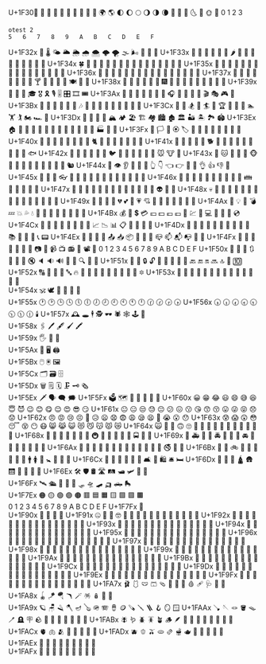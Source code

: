 ###
U+1F30🌃	🌄	🌅	🌆	🌇	🌈	🌉	🌊	🌋	🌌	🌍	🌎	🌓	🌔	🌕	🌖	🌗	🌘	🌙	🌚	🌛	🌜	🌝	🌞	🌟
 	0	1	2	3
	
	
	
	otest 2
	5	6	7	8	9	A	B	C	D	E	F
U+1F32x	🌠	🌡️			🌤️	🌥️	🌦️	🌧️	🌨️	🌩️	🌪️	🌫️	🌬️	🌭	🌮	🌯
U+1F33x	🌰	🌱	🌲	🌳	🌴	🌵	🌶️	🌷	🌸	🌹	🌺	🌻	🌼	🌽	🌾	🌿
U+1F34x	🍀	🍁	🍂	🍃	🍄	🍅	🍆	🍇	🍈	🍉	🍊	🍋	🍌	🍍	🍎	🍏
U+1F35x	🍐	🍑	🍒	🍓	🍔	🍕	🍖	🍗	🍘	🍙	🍚	🍛	🍜	🍝	🍞	🍟
U+1F36x	🍠	🍡	🍢	🍣	🍤	🍥	🍦	🍧	🍨	🍩	🍪	🍫	🍬	🍭	🍮	🍯
U+1F37x	🍰	🍱	🍲	🍳	🍴	🍵	🍶	🍷	🍸	🍹	🍺	🍻	🍼	🍽️	🍾	🍿
U+1F38x	🎀	🎁	🎂	🎃	🎄	🎅	🎆	🎇	🎈	🎉	🎊	🎋	🎌	🎍	🎎	🎏
U+1F39x	🎐	🎑	🎒	🎓			🎖️	🎗️		🎙️	🎚️	🎛️			🎞️	🎟️
U+1F3Ax	🎠	🎡	🎢	🎣	🎤	🎥	🎦	🎧	🎨	🎩	🎪	🎫	🎬	🎭	🎮	🎯
U+1F3Bx	🎰	🎱	🎲	🎳	🎴	🎵	🎶	🎷	🎸	🎹	🎺	🎻	🎼	🎽	🎾	🎿
U+1F3Cx	🏀	🏁	🏂	🏃	🏄	🏅	🏆	🏇	🏈	🏉	🏊	🏋️	🏌️	🏍️	🏎️	🏏
U+1F3Dx	🏐	🏑	🏒	🏓	🏔️	🏕️	🏖️	🏗️	🏘️	🏙️	🏚️	🏛️	🏜️	🏝️	🏞️	🏟️
U+1F3Ex	🏠	🏡	🏢	🏣	🏤	🏥	🏦	🏧	🏨	🏩	🏪	🏫	🏬	🏭	🏮	🏯
U+1F3Fx	🏰			🏳️	🏴	🏵️		🏷️	🏸	🏹	🏺	🏻	🏼	🏽	🏾	🏿
U+1F40x	🐀	🐁	🐂	🐃	🐄	🐅	🐆	🐇	🐈	🐉	🐊	🐋	🐌	🐍	🐎	🐏
U+1F41x	🐐	🐑	🐒	🐓	🐔	🐕	🐖	🐗	🐘	🐙	🐚	🐛	🐜	🐝	🐞	🐟
U+1F42x	🐠	🐡	🐢	🐣	🐤	🐥	🐦	🐧	🐨	🐩	🐪	🐫	🐬	🐭	🐮	🐯
U+1F43x	🐰	🐱	🐲	🐳	🐴	🐵	🐶	🐷	🐸	🐹	🐺	🐻	🐼	🐽	🐾	🐿️
U+1F44x	👀	👁️	👂	👃	👄	👅	👆	👇	👈	👉	👊	👋	👌	👍	👎	👏
U+1F45x	👐	👑	👒	👓	👔	👕	👖	👗	👘	👙	👚	👛	👜	👝	👞	👟
U+1F46x	👠	👡	👢	👣	👤	👥	👦	👧	👨	👩	👪	👫	👬	👭	👮	👯
U+1F47x	👰	👱	👲	👳	👴	👵	👶	👷	👸	👹	👺	👻	👼	👽	👾	👿
U+1F48x	💀	💁	💂	💃	💄	💅	💆	💇	💈	💉	💊	💋	💌	💍	💎	💏
U+1F49x	💐	💑	💒	💓	💔	💕	💖	💗	💘	💙	💚	💛	💜	💝	💞	💟
U+1F4Ax	💠	💡	💢	💣	💤	💥	💦	💧	💨	💩	💪	💫	💬	💭	💮	💯
U+1F4Bx	💰	💱	💲	💳	💴	💵	💶	💷	💸	💹	💺	💻	💼	💽	💾	💿
U+1F4Cx	📀	📁	📂	📃	📄	📅	📆	📇	📈	📉	📊	📋	📌	📍	📎	📏
U+1F4Dx	📐	📑	📒	📓	📔	📕	📖	📗	📘	📙	📚	📛	📜	📝	📞	📟
U+1F4Ex	📠	📡	📢	📣	📤	📥	📦	📧	📨	📩	📪	📫	📬	📭	📮	📯
U+1F4Fx	📰	📱	📲	📳	📴	📵	📶	📷	📸	📹	📺	📻	📼	📽️		📿
 	0	1	2	3	4	5	6	7	8	9	A	B	C	D	E	F
U+1F50x	🔀	🔁	🔂	🔃	🔄	🔅	🔆	🔇	🔈	🔉	🔊	🔋	🔌	🔍	🔎	🔏
U+1F51x	🔐	🔑	🔒	🔓	🔔	🔕	🔖	🔗	🔘	🔙	🔚	🔛	🔜	🔝	🔞	🔟
U+1F52x	🔠	🔡	🔢	🔣	🔤	🔥	🔦	🔧	🔨	🔩	🔪	🔫	🔬	🔭	🔮	🔯
U+1F53x	🔰	🔱	🔲	🔳	🔴	🔵	🔶	🔷	🔸	🔹	🔺	🔻	🔼	🔽		
U+1F54x										🕉️	🕊️	🕋	🕌	🕍	🕎	
U+1F55x	🕐	🕑	🕒	🕓	🕔	🕕	🕖	🕗	🕘	🕙	🕚	🕛	🕜	🕝	🕞	🕟
U+1F56x	🕠	🕡	🕢	🕣	🕤	🕥	🕦	🕧								🕯️
U+1F57x	🕰️			🕳️	🕴️	🕵️	🕶️	🕷️	🕸️	🕹️	🕺					
U+1F58x								🖇️			🖊️	🖋️	🖌️	🖍️		
U+1F59x	🖐️					🖕	🖖									
U+1F5Ax					🖤	🖥️			🖨️							
U+1F5Bx		🖱️	🖲️										🖼️			
U+1F5Cx			🗂️	🗃️	🗄️											
U+1F5Dx		🗑️	🗒️	🗓️									🗜️	🗝️	🗞️	
U+1F5Ex		🗡️		🗣️					🗨️							🗯️
U+1F5Fx				🗳️							🗺️	🗻	🗼	🗽	🗾	🗿
U+1F60x	😀	😁	😂	😃	😄	😅	😆	😇	😈	😉	😊	😋	😌	😍	😎	😏
U+1F61x	😐	😑	😒	😓	😔	😕	😖	😗	😘	😙	😚	😛	😜	😝	😞	😟
U+1F62x	😠	😡	😢	😣	😤	😥	😦	😧	😨	😩	😪	😫	😬	😭	😮	😯
U+1F63x	😰	😱	😲	😳	😴	😵	😶	😷	😸	😹	😺	😻	😼	😽	😾	😿
U+1F64x	🙀	🙁	🙂	🙃	🙄	🙅	🙆	🙇	🙈	🙉	🙊	🙋	🙌	🙍	🙎	🙏
U+1F68x	🚀	🚁	🚂	🚃	🚄	🚅	🚆	🚇	🚈	🚉	🚊	🚋	🚌	🚍	🚎	🚏
U+1F69x	🚐	🚑	🚒	🚓	🚔	🚕	🚖	🚗	🚘	🚙	🚚	🚛	🚜	🚝	🚞	🚟
U+1F6Ax	🚠	🚡	🚢	🚣	🚤	🚥	🚦	🚧	🚨	🚩	🚪	🚫	🚬	🚭	🚮	🚯
U+1F6Bx	🚰	🚱	🚲	🚳	🚴	🚵	🚶	🚷	🚸	🚹	🚺	🚻	🚼	🚽	🚾	🚿
U+1F6Cx	🛀	🛁	🛂	🛃	🛄	🛅						🛋️	🛌	🛍️	🛎️	🛏️
U+1F6Dx	🛐	🛑	🛒			🛕	🛖	🛗					🛜	🛝	🛞	🛟
U+1F6Ex	🛠️	🛡️	🛢️	🛣️	🛤️	🛥️				🛩️		🛫	🛬			
U+1F6Fx	🛰️			🛳️	🛴	🛵	🛶	🛷	🛸	🛹	🛺	🛻	🛼			
U+1F7Ex	🟠	🟡	🟢	🟣	🟤	🟥	🟦	🟧	🟨	🟩	🟪	🟫				
 	0	1	2	3	4	5	6	7	8	9	A	B	C	D	E	F
U+1F7Fx	🟰															
U+1F90x													🤌	🤍	🤎	🤏
U+1F91x	🤐	🤑	🤒	🤓	🤔	🤕	🤖	🤗	🤘	🤙	🤚	🤛	🤜	🤝	🤞	🤟
U+1F92x	🤠	🤡	🤢	🤣	🤤	🤥	🤦	🤧	🤨	🤩	🤪	🤫	🤬	🤭	🤮	🤯
U+1F93x	🤰	🤱	🤲	🤳	🤴	🤵	🤶	🤷	🤸	🤹	🤺		🤼	🤽	🤾	🤿
U+1F94x	🥀	🥁	🥂	🥃	🥄	🥅		🥇	🥈	🥉	🥊	🥋	🥌	🥍	🥎	🥏
U+1F95x	🥐	🥑	🥒	🥓	🥔	🥕	🥖	🥗	🥘	🥙	🥚	🥛	🥜	🥝	🥞	🥟
U+1F96x	🥠	🥡	🥢	🥣	🥤	🥥	🥦	🥧	🥨	🥩	🥪	🥫	🥬	🥭	🥮	🥯
U+1F97x	🥰	🥱	🥲	🥳	🥴	🥵	🥶	🥷	🥸	🥹	🥺	🥻	🥼	🥽	🥾	🥿
U+1F98x	🦀	🦁	🦂	🦃	🦄	🦅	🦆	🦇	🦈	🦉	🦊	🦋	🦌	🦍	🦎	🦏
U+1F99x	🦐	🦑	🦒	🦓	🦔	🦕	🦖	🦗	🦘	🦙	🦚	🦛	🦜	🦝	🦞	🦟
U+1F9Ax	🦠	🦡	🦢	🦣	🦤	🦥	🦦	🦧	🦨	🦩	🦪	🦫	🦬	🦭	🦮	🦯
U+1F9Bx	🦰	🦱	🦲	🦳	🦴	🦵	🦶	🦷	🦸	🦹	🦺	🦻	🦼	🦽	🦾	🦿
U+1F9Cx	🧀	🧁	🧂	🧃	🧄	🧅	🧆	🧇	🧈	🧉	🧊	🧋	🧌	🧍	🧎	🧏
U+1F9Dx	🧐	🧑	🧒	🧓	🧔	🧕	🧖	🧗	🧘	🧙	🧚	🧛	🧜	🧝	🧞	🧟
U+1F9Ex	🧠	🧡	🧢	🧣	🧤	🧥	🧦	🧧	🧨	🧩	🧪	🧫	🧬	🧭	🧮	🧯
U+1F9Fx	🧰	🧱	🧲	🧳	🧴	🧵	🧶	🧷	🧸	🧹	🧺	🧻	🧼	🧽	🧾	🧿
U+1FA7x	🩰	🩱	🩲	🩳	🩴	🩵	🩶	🩷	🩸	🩹	🩺	🩻	🩼			
U+1FA8x	🪀	🪁	🪂	🪃	🪄	🪅	🪆	🪇	🪈							
U+1FA9x	🪐	🪑	🪒	🪓	🪔	🪕	🪖	🪗	🪘	🪙	🪚	🪛	🪜	🪝	🪞	🪟
U+1FAAx	🪠	🪡	🪢	🪣	🪤	🪥	🪦	🪧	🪨	🪩	🪪	🪫	🪬	🪭	🪮	🪯
U+1FABx	🪰	🪱	🪲	🪳	🪴	🪵	🪶	🪷	🪸	🪹	🪺	🪻	🪼	🪽		🪿
U+1FACx	🫀	🫁	🫂	🫃	🫄	🫅									🫎	🫏
U+1FADx	🫐	🫑	🫒	🫓	🫔	🫕	🫖	🫗	🫘	🫙	🫚	🫛				
U+1FAEx	🫠	🫡	🫢	🫣	🫤	🫥	🫦	🫧	🫨							
U+1FAFx	🫰	🫱	🫲	🫳	🫴	🫵	🫶	🫷	🫸
